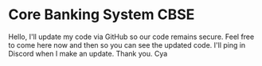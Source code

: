 # Core Banking System CBSE
 Hello, I'll update my code via GitHub so our code remains secure. Feel free to come here now and then so you can see the updated code. I'll ping in Discord when I make an update. Thank you. Cya
